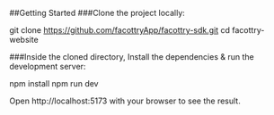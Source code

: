 ##Getting Started
###Clone the project locally:

git clone https://github.com/facottryApp/facottry-sdk.git
cd facottry-website

###Inside the cloned directory, Install the dependencies & run the development server:

npm install
npm run dev

Open http://localhost:5173 with your browser to see the result.
